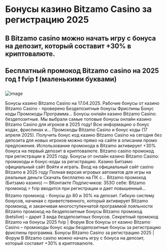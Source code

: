 # Бонусы казино Bitzamo Casino за регистрацию 2025

## В Bitzamo casino можно начать игру с бонуса на депозит, который составит +30% в криптовалюте.
## Бесплатный промокод Bitzamo casino на 2025 год ❗️ fvip ❗️ (маленькими буквами)

![image](https://github.com/user-attachments/assets/a64b3e3f-30f3-49d5-9d28-70cbb1b3b441)


Бонусы казино Bitzamo Casino на 17.04.2025. Рабочие бонусы от казино Bitzamo Casino - проверено Бездепозитные бонусы Фриспины Бонус коды Промокоды Программа...
Бонусы онлайн казино Bitzamo Casino: бездепозитные. Мы выбрали самые топовые бонусы онлайн казино Bitzamo Casino для игроков в 2025 году! Всю информацию о бонус кодах, фриспинах и...
Промокоды Bitzamo Casino и бонус коды (17 апреля 2025). Получить бонус код казино Bitzamo Casino на сегодня без депозита для новых игроков можно прямо на сайте в описании промо предложения.
Использование промокода в Bitzamo активирует +30% бонуса на первый депозит в криптовалюте.
Bitzamo casino промокод при регистрации в 2025 году. Бонусы от онлайн казино Bitzamo Casino: промокоды и бонус-коды за регистрацию.
Казино Битзамо официальный сайт Войти и играть. Вход на официальный сайт casino Bitzamo в 2025 году Полная версия игровых автоматов для игры на реальные деньги Скачать бесплатно на ПК с...
Bitzamo промокод (Битзамо казино) — ВКонтакте Подписчиков: 353О себе: Bitzamo промокод ⚡️ fvip вводится при регистрации и дает повышенный...
Bitzamo промокод - бонусы до 80 и 30% на депозит.
Гибкую систему бонусов, начиная с приветственного, который активирует Bitzamo промокод, и заканчивая многоступенчатой программой лояльности
Bitzamo промокод на бездепозитные бонусы
Bitzamo промокод (betslive) – дарит 3 вида бездепозитных бонусов.
Секретный промокод Bitzamo на бонусы 2025 fvip | Форум
Все бонусы от казино Bitzamo Casino – промокоды бонус коды бездепозитные бонусы за регистрацию фриспины программа.
Бонусы Bitzamo Casino за регистрацию 2025 | Форум
В Bitzamo casino можно начать игру с бонуса на депозит, который составит +30% в криптовалюте.
